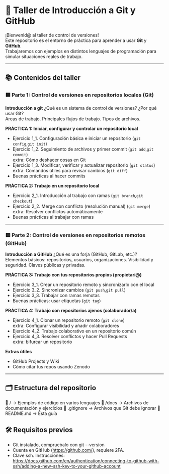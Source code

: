 # 🧠 Taller de Introducción a Git y GitHub

¡Bienvenid@ al taller de control de versiones!  
Este repositorio es el entorno de práctica para aprender a usar **Git** y **GitHub**.  
Trabajaremos con ejemplos en distintos lenguajes de programación para simular situaciones reales de trabajo.

---

## 📚 Contenidos del taller

### 🟦 Parte 1: Control de versiones en repositorios locales (Git)

**Introducción a git**
¿Qué es un sistema de control de versiones? ¿Por qué usar Git?  
Areas de trabajo. Principales flujos de trabajo. Tipos de archivos.

**PRÁCTICA 1: Iniciar, configurar y controlar un repositorio local**
- Ejercicio 1_1. Configuración básica e iniciar un repositorio (`git config`,`git init`)
- Ejercicio 1_2. Seguimiento de archivos y primer commit (`git add`,`git commit`)  
	extra: Cómo deshacer cosas en Git
- Ejercicio 1_3. Modificar, verificar y actualizar repositorio (`git status`)  
	extra: Comandos útiles para revisar cambios (`git diff`)
- Buenas prácticas al hacer commits

**PRÁCTICA 2: Trabajo en un repositorio local**
- Ejercicio 2_1. Introducción al trabajo con ramas (`git branch`,`git checkout`) 
- Ejercicio 2_2. Merge con conflicto (resolución manual) (`git merge`)  
	extra: Resolver conflictos automáticamente
- Buenas prácticas al trabajar con ramas

---

### 🟨 Parte 2: Control de versiones en repositorios remotos (GitHub)

**Introducción a GitHub**
¿Qué es una forja (GitHub, GitLab, etc.)?  
Elementos básicos: repositorios, usuarios, organizaciones. Visibilidad y seguridad. Claves públicas y privadas.

**PRÁCTICA 3: Trabajo con tus repositorios propios (propietari@)**
- Ejercicio 3_1. Crear un repositorio remoto y sincronizarlo con el local
- Ejercicio 3_2. Sincronizar cambios (`git push`,`git pull`)
- Ejercicio 3_3. Trabajar con ramas remotas
- Buenas prácticas: usar etiquetas (`git tag`)

**PRÁCTICA 4: Trabajo con repositorios ajenos (colaborador/a)**
- Ejercicio 4_1. Clonar un repositorio remoto (`git clone`)  
	extra: Configurar visibilidad y añadir colaboradores
- Ejercicio 4_2. Trabajo colaborativo en un repositorio común 
- Ejercicio 4_3. Resolver conflictos y hacer Pull Requests  
	extra: bifurcar un repositorio

**Extras útiles**
- GitHub Projects y Wiki
- Cómo citar tus repos usando Zenodo

---

## 🗂️ Estructura del repositorio
📁 / → Ejemplos de código en varios lenguajes
📁 /docs → Archivos de documentación y ejercicios
📄 .gitignore → Archivos que Git debe ignorar
📄 README.md → Esta guía

## 🛠️ Requisitos previos
- Git instalado, compruebalo con git --version
- Cuenta en GitHub (https://github.com/), requiere 2FA.
- Clave ssh. Instrucciones: https://docs.github.com/en/authentication/connecting-to-github-with-ssh/adding-a-new-ssh-key-to-your-github-account 

